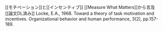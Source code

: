 
[[モチベーション]]と[[インセンティブ]]
[[Measure What Matters]]から言及
[[論文DL済み]]
Locke, E.A., 1968. Toward a theory of task motivation and incentives. Organizational behavior and human performance, 3(2), pp.157-189.
